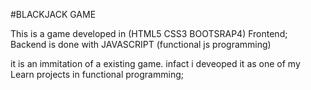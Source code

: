 #BLACKJACK GAME

This is a game developed in (HTML5 CSS3 BOOTSRAP4) Frontend; Backend is done with JAVASCRIPT (functional js programming)

it is an immitation of a existing game. infact i deveoped it as one of my Learn projects in functional programming;
